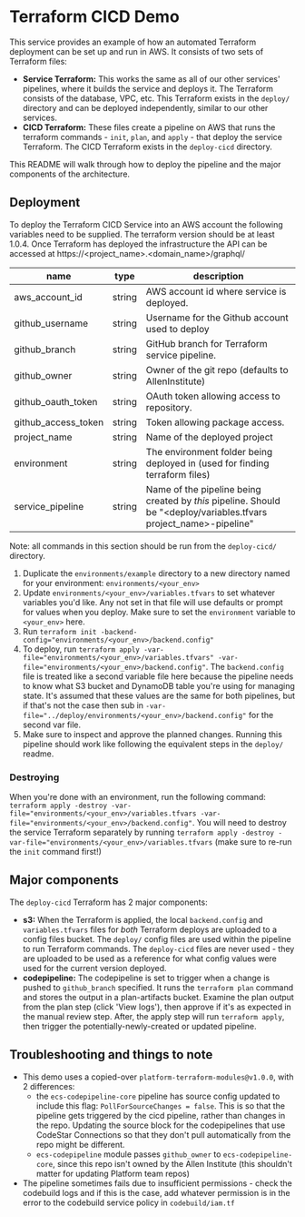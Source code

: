 # Terraform CICD Demo

This service provides an example of how an automated Terraform deployment can be set up and run in AWS. It consists of two sets of Terraform files:

- **Service Terraform:** This works the same as all of our other services' pipelines, where it builds the service and deploys it. The Terraform consists of the database, VPC, etc. This Terraform exists in the `deploy/` directory and can be deployed independently, similar to our other services.
- **CICD Terraform:** These files create a pipeline on AWS that runs the terraform commands - `init`, `plan`, and `apply` - that deploy the service Terraform. The CICD Terraform exists in the `deploy-cicd` directory.

This README will walk through how to deploy the pipeline and the major components of the architecture.

## Deployment

To deploy the Terraform CICD Service into an AWS account the following variables need to be supplied.  The terraform version should be at least 1.0.4. Once Terraform has deployed the infrastructure the API can be accessed at https://<project_name>.<domain_name>/graphql/

| name | type | description |
| --- | --- | --- |
| aws_account_id | string | AWS account id where service is deployed. |
| github_username | string | Username for the Github account used to deploy |
| github_branch | string | GitHub branch for Terraform service pipeline. |
| github_owner | string | Owner of the git repo (defaults to AllenInstitute) |
| github_oauth_token | string | OAuth token allowing access to repository. |
| github_access_token | string | Token allowing package access. |
| project_name | string | Name of the deployed project |
| environment | string | The environment folder being deployed in (used for finding terraform files) |
| service_pipeline | string | Name of the pipeline being created by *this* pipeline. Should be "<deploy/variables.tfvars project_name>-pipeline" |


Note: all commands in this section should be run from the `deploy-cicd/` directory.

1. Duplicate the `environments/example` directory to a new directory named for your environment: `environments/<your_env>`
1. Update `environments/<your_env>/variables.tfvars` to set whatever variables you'd like. Any not set in that file will use defaults or prompt for values when you deploy. Make sure to set the `environment` variable to `<your_env>` here.
1. Run `terraform init -backend-config="environments/<your_env>/backend.config"`
1. To deploy, run `terraform apply -var-file="environments/<your_env>/variables.tfvars" -var-file="environments/<your_env>/backend.config"`. The `backend.config` file is treated like a second variable file here because the pipeline needs to know what S3 bucket and DynamoDB table you're using for managing state. It's assumed that these values are the same for both pipelines, but if that's not the case then sub in `-var-file="../deploy/environments/<your_env>/backend.config"` for the second var file.
1. Make sure to inspect and approve the planned changes. Running this pipeline should work like following the equivalent steps in the `deploy/` readme.


### Destroying

When you're done with an environment, run the following command: `terraform apply -destroy -var-file="environments/<your_env>/variables.tfvars -var-file="environments/<your_env>/backend.config"`. You will need to destroy the service Terraform separately by running `terraform apply -destroy -var-file="environments/<your_env>/variables.tfvars` (make sure to re-run the `init` command first!)


## Major components

The `deploy-cicd` Terraform has 2 major components:

- **s3:** When the Terraform is applied, the local `backend.config` and `variables.tfvars` files for *both* Terraform deploys are uploaded to a config files bucket. The `deploy/` config files are used within the pipeline to run Terraform commands. The `deploy-cicd` files are never used - they are uploaded to be used as a reference for what config values were used for the current version deployed.
- **codepipeline:** The codepipeline is set to trigger when a change is pushed to `github_branch` specified. It runs the `terraform plan` command and stores the output in a plan-artifacts bucket. Examine the plan output from the plan step (click 'View logs'), then approve if it's as expected in the manual review step. After, the apply step will run `terraform apply`, then trigger the potentially-newly-created or updated pipeline.


## Troubleshooting and things to note

- This demo uses a copied-over `platform-terraform-modules@v1.0.0`, with 2 differences:
  - the `ecs-codepipeline-core` pipeline has source config updated to include this flag: `PollForSourceChanges = false`. This is so that the pipeline gets triggered by the cicd pipeline, rather than changes in the repo. Updating the source block for the codepipelines that use CodeStar Connections so that they don't pull automatically from the repo might be different.
  - `ecs-codepipeline` module passes `github_owner` to `ecs-codepipeline-core`, since this repo isn't owned by the Allen Institute (this shouldn't matter for updating Platform team repos)
- The pipeline sometimes fails due to insufficient permissions - check the codebuild logs and if this is the case, add whatever permission is in the error to the codebuild service policy in `codebuild/iam.tf`

